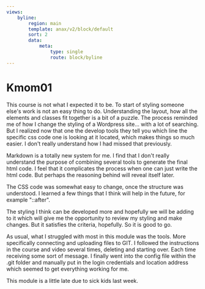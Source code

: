 ```yaml
---
views:
    byline:
        region: main
        template: anax/v2/block/default
        sort: 2
        data:
            meta:
                type: single
                route: block/byline
---
```

Kmom01
=========================

This course is not what I expected it to be. To start of styling someone else's work is not an easy thing to do. Understanding the layout, how all the elements and classes fit together is a bit of a puzzle. The process reminded me of how I change the styling of a Wordpress site... with a lot of searching. But I realized now that one the develop tools they tell you which line the specific css code one is looking at it located, which makes things so much easier. I don't really understand how I had missed that previously.

Markdown is a totally new system for me. I find that I don't really understand the purpose of combining several tools to generate the final html code. I feel that it complicates the process when one can just write the html code. But perhaps the reasoning behind will reveal itself later.

The CSS code was somewhat easy to change, once the structure was understood.  I learned a few things that I think will help in the future, for example "::after".  

The styling I think can be developed more and  hopefully we will be adding to it which will give me the opportunity to review my styling and make changes. But it satisfies the criteria, hopefully. So it is good to go.

As usual, what I struggled with most in this module was the tools. More specifically connecting and uploading files to GIT. I followed the instructions in the course and video several times, deleting and starting over. Each time receiving some sort of message. I finally went into the config file within the .git folder and manually put in the login credentials and location address which seemed to get everything working for me.

This module is a little late due to sick kids last week.

